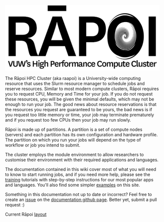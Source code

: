 ![Rapoi_logo](img/Raapoi_logo.png)

The Rāpoi HPC Cluster (aka raapoi) is a University-wide computing
resource that uses the Slurm resource manager to schedule jobs and reserve
resources.  Similar to most modern compute clusters, Rāpoi requires you to
request CPU, Memory and Time for your job.  If you do not request these
resources, you will be given the minimal defaults, which may not be enough to
run your job.  The good news about resource reservations is that the resources
you request are guaranteed to be yours, the bad news is if you request too
little memory or time, your job may terminate prematurely and if you request too
few CPUs then your job may run slowly.

Rāpoi is made up of partitions.  A partition is a set of compute nodes
(servers) and each partition has its own configuration and hardware profile.
The partition on which you run your jobs will depend on the type of workflow or
job you intend to submit.

The cluster employs the module environment to allow researchers to customise
their environment with their required applications and languages.  

The documentation contained in this wiki cover most of what you will need to
know to start running jobs, and if you need more help, please see the [training](training.md)
tutorials with step-by-step instructions for our most popular apps and
languages. You'll also find some simpler [examples](examples.md) on this site.

Something in this documentation not up to date or incorrect?  Feel free to create an [issue](https://github.com/vuw-research-computing/raapoi-docs/issues) on the [documentation github page](https://github.com/vuw-research-computing/raapoi-docs).  Better yet, submit a pull request :)

Current Rāpoi [layout](hpclayout.md)